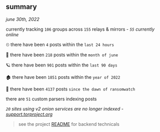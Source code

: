 
## summary
_june 30th, 2022_

currently tracking `106` groups across `155` relays & mirrors - _`55` currently online_

⏲ there have been `4` posts within the `last 24 hours`

🦈 there have been `218` posts within the `month of june`

🪐 there have been `901` posts within the `last 90 days`

🏚 there have been `1851` posts within the `year of 2022`

🦕 there have been `4137` posts `since the dawn of ransomwatch`

there are `51` custom parsers indexing posts

_`20` sites using v2 onion services are no longer indexed - [support.torproject.org](https://support.torproject.org/onionservices/v2-deprecation/)_

> see the project [README](https://github.com/joshhighet/ransomwatch#ransomwatch--) for backend technicals
